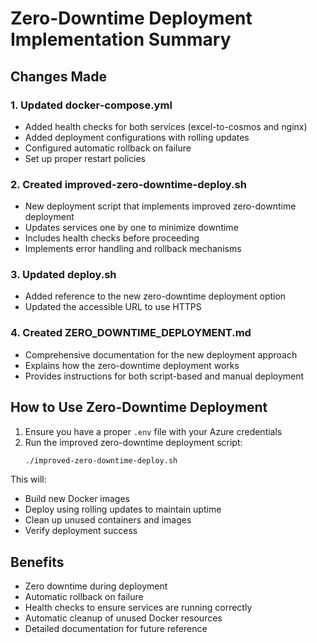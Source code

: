 # Zero-Downtime Deployment Implementation Summary

## Changes Made

### 1. Updated docker-compose.yml
- Added health checks for both services (excel-to-cosmos and nginx)
- Added deployment configurations with rolling updates
- Configured automatic rollback on failure
- Set up proper restart policies

### 2. Created improved-zero-downtime-deploy.sh
- New deployment script that implements improved zero-downtime deployment
- Updates services one by one to minimize downtime
- Includes health checks before proceeding
- Implements error handling and rollback mechanisms

### 3. Updated deploy.sh
- Added reference to the new zero-downtime deployment option
- Updated the accessible URL to use HTTPS

### 4. Created ZERO_DOWNTIME_DEPLOYMENT.md
- Comprehensive documentation for the new deployment approach
- Explains how the zero-downtime deployment works
- Provides instructions for both script-based and manual deployment

## How to Use Zero-Downtime Deployment

1. Ensure you have a proper `.env` file with your Azure credentials
2. Run the improved zero-downtime deployment script:
   ```bash
   ./improved-zero-downtime-deploy.sh
   ```

This will:
- Build new Docker images
- Deploy using rolling updates to maintain uptime
- Clean up unused containers and images
- Verify deployment success

## Benefits

- Zero downtime during deployment
- Automatic rollback on failure
- Health checks to ensure services are running correctly
- Automatic cleanup of unused Docker resources
- Detailed documentation for future reference